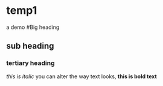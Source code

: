 # temp1
a demo
#Big heading
## sub heading 
### tertiary heading 
*this is italic* you can alter the way text looks, **this is bold text**
